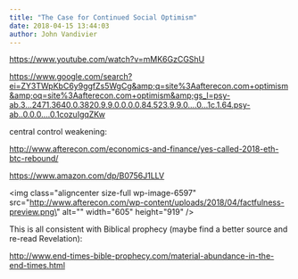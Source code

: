 ```yaml
---
title: "The Case for Continued Social Optimism"
date: 2018-04-15 13:44:03
author: John Vandivier
---
```




https://www.youtube.com/watch?v=mMK6GzCGShU

https://www.google.com/search?ei=ZY3TWpKbC6y9ggfZs5WgCg&amp;q=site%3Aafterecon.com+optimism&amp;oq=site%3Aafterecon.com+optimism&amp;gs_l=psy-ab.3...2471.3640.0.3820.9.9.0.0.0.0.84.523.9.9.0....0...1c.1.64.psy-ab..0.0.0....0.1cozuIgqZKw

central control weakening:

http://www.afterecon.com/economics-and-finance/yes-called-2018-eth-btc-rebound/

https://www.amazon.com/dp/B0756J1LLV

<img class=\"aligncenter size-full wp-image-6597\" src=\"http://www.afterecon.com/wp-content/uploads/2018/04/factfulness-preview.png\" alt=\"\" width=\"605\" height=\"919\" />

This is all consistent with Biblical prophecy (maybe find a better source and re-read Revelation):

http://www.end-times-bible-prophecy.com/material-abundance-in-the-end-times.html

&nbsp;

&nbsp;

&nbsp;